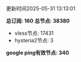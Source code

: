 更新时间2025-05-31 13:13:01

**总订阅: 160**
**总节点: 38380**
- vless节点: 17431
- hysteria2节点: 3

**google ping有效节点: 340**

